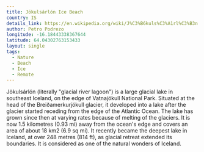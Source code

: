 ```yaml
---
title: Jökulsárlón Ice Beach
country: IS
details_link: https://en.wikipedia.org/wiki/J%C3%B6kuls%C3%A1rl%C3%B3n
author: Petro Podrezo
longitude: -16.18443338367644
latitude: 64.04302763153433
layout: single
tags:
  - Nature
  - Beach
  - Ice
  - Remote
---
```

Jökulsárlón (literally "glacial river lagoon") is a large glacial lake in southeast Iceland, on the edge of Vatnajökull National Park. Situated at the head of the Breiðamerkurjökull glacier, it developed into a lake after the glacier started receding from the edge of the Atlantic Ocean. The lake has grown since then at varying rates because of melting of the glaciers. It is now 1.5 kilometres (0.93 mi) away from the ocean's edge and covers an area of about 18 km2 (6.9 sq mi). It recently became the deepest lake in Iceland, at over 248 metres (814 ft), as glacial retreat extended its boundaries. It is considered as one of the natural wonders of Iceland.
